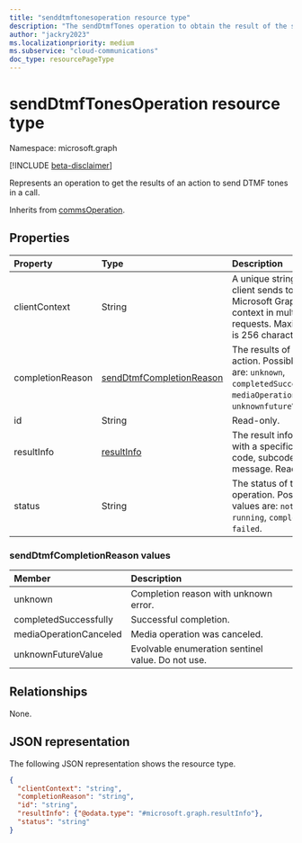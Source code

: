 ```yaml
---
title: "senddtmftonesoperation resource type"
description: "The sendDtmfTones operation to obtain the result of the sendDtmfTones action."
author: "jackry2023"
ms.localizationpriority: medium
ms.subservice: "cloud-communications"
doc_type: resourcePageType
---
```


# sendDtmfTonesOperation resource type

Namespace: microsoft.graph

[!INCLUDE [beta-disclaimer](../../includes/beta-disclaimer.md)]

Represents an operation to get the results of an action to send DTMF tones in a call. 

Inherits from [commsOperation](commsoperation.md).

## Properties

| Property            | Type                        | Description|
|:--------------------|:----------------------------|:-----------------------------------------------------------------------------------|
| clientContext       | String                      | A unique string that the client sends to Microsoft Graph to keep context in multiple requests. Maximum size is 256 characters. |
| completionReason    | [sendDtmfCompletionReason](senddtmftonesoperation.md#senddtmfcompletionreason-values)    | The results of the action. Possible values are: `unknown`, `completedSuccessfully`, `mediaOperationCanceled`, `unknownfutureValue`. |
| id                  | String                      | Read-only.                                                                         |
| resultInfo          | [resultInfo](resultinfo.md) | The result information with a specific status code, subcode, and message. Read-only.        |
| status              | String                      | The status of the operation. Possible values are: `notStarted`, `running`, `completed`, `failed`.               |

### sendDtmfCompletionReason values
| Member            | Description|
|:--------------------|:------------------------------------|
| unknown | Completion reason with unknown error. |
| completedSuccessfully | Successful completion. |
| mediaOperationCanceled | Media operation was canceled. |
| unknownFutureValue | Evolvable enumeration sentinel value. Do not use. |

## Relationships
None.

## JSON representation

The following JSON representation shows the resource type.

<!-- {
  "blockType": "resource",
  "optionalProperties": [

  ],
  "@odata.type": "microsoft.graph.sendDtmfTonesOperation"
}-->
```json
{
  "clientContext": "string",
  "completionReason": "string",
  "id": "string",
  "resultInfo": {"@odata.type": "#microsoft.graph.resultInfo"},
  "status": "string"
}
```

<!-- uuid: 8fcb5dbc-d5aa-4681-8e31-b001d5168d79
2015-10-25 14:57:30 UTC -->
<!--
{
  "type": "#page.annotation",
  "description": "sendDtmfTonesOperation resource",
  "keywords": "",
  "section": "documentation",
  "tocPath": "",
  "suppressions": []
}
-->

